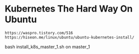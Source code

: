 # Kubernetes The Hard Way On Ubuntu

```
https://waspro.tistory.com/516
https://hiseon.me/linux/ubuntu/ubuntu-kubernetes-install/
```

bash install_k8s_master_1.sh on master_1



